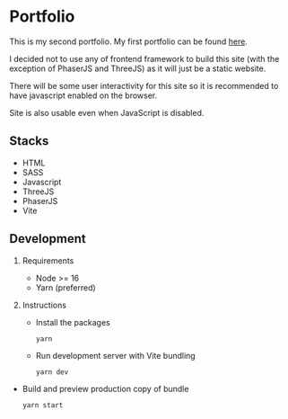 # Portfolio

This is my second portfolio. My first portfolio can be found [here](https://github.com/jekiquin/portfolio).

I decided not to use any of frontend framework to build this site (with the exception of PhaserJS and ThreeJS) as it will just be a static website.

There will be some user interactivity for this site so it is recommended to have javascript enabled on the browser.

Site is also usable even when JavaScript is disabled.

## Stacks

- HTML
- SASS
- Javascript
- ThreeJS
- PhaserJS
- Vite

## Development

1. Requirements
   - Node >= 16
   - Yarn (preferred)
2. Instructions

   - Install the packages

     `yarn`

   - Run development server with Vite bundling

     `yarn dev`

- Build and preview production copy of bundle

  `yarn start`
